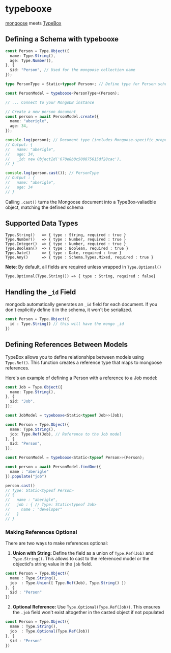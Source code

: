 # typebooxe

[mongoose](https://mongoosejs.com/) meets [TypeBox](https://github.com/sinclairzx81/typebox)


## Defining a Schema with typebooxe

```typescript
const Person = Type.Object({
  name: Type.String(),
  age: Type.Number(),
}, {
  $id: "Person", // Used for the mongoose collection name
});

type PersonType = Static<typeof Person>; // Define type for Person schema

const PersonModel = typebooxe<PersonType>(Person);

// ... Connect to your MongoDB instance

// Create a new person document
const person = await PersonModel.create({
  name: "aberigle",
  age: 34,
});

console.log(person); // Document type (includes Mongoose-specific properties)
// Output: {
//   name: "aberigle",
//   age: 34,
//   _id: new ObjectId('670e8b0c500875615df28cac'),
// }

console.log(person.cast()); // PersonType
// Output : {
//   name: "aberigle",
//   age: 34
// }
```

Calling `.cast()` turns the Mongoose document into a TypeBox-valiadble object, matching the defined schema

## Supported Data Types

```
Type.String()   => { type : String, required : true }
Type.Number()   => { type : Number, required : true }
Type.Integer()  => { type : Number, required : true }
Type.Boolean()  => { type : Boolean, required : true }
Type.Date()     => { type : Date, required : true }
Type.Any()      => { type : Schema.Types.Mixed, required : true }
```
__Note__: By default, all fields are required unless wrapped in `Type.Optional()`

```
Type.Optional(Type.String()) => { type : String, required : false}
```

## Handling the `_id` Field
mongodb automatically generates an `_id` field for each document. If you don't explicitly define it in the schema, it won't be serialized.

```typescript
const Person = Type.Object({
  id : Type.String() // this will have the mongo _id
})
```

## Defining References Between Models
TypeBox allows you to define relationships between models using `Type.Ref()`. This function creates a reference type that maps to mongoose references.

Here's an example of defining a Person with a reference to a Job model:

```typescript
const Job = Type.Object({
  name: Type.String(),
}, {
  $id: "Job",
});

const JobModel = typebooxe<Static<typeof Job>>(Job);

const Person = Type.Object({
  name: Type.String(),
  job: Type.Ref(Job), // Reference to the Job model
}, {
  $id: "Person",
});

const PersonModel = typebooxe<Static<typeof Person>>(Person);

const person = await PersonModel.findOne({
  name : "aberigle"
}).populate("job")

person.cast()
// Type: Static<typeof Person>
// {
//   name : "aberigle",
//   job : { // Type: Static<typeof Job>
//     name : "developer"
//   }
// }
```

### Making References Optional

There are two ways to make references optional:

1. **Union with String:** Define the field as a union of `Type.Ref(Job)` and `Type.String()`. This allows to cast to the referenced model or the objectid's string value in the `job` field.
```typescript
const Person = Type.Object({
  name : Type.String(),
  job  : Type.Union([ Type.Ref(Job), Type.String() ])
}, {
  $id : "Person"
})
```

2. **Optional Reference:** Use `Type.Optional(Type.Ref(Job))`. This ensures the `.job` field won't exist altogether in the casted object if not populated
```typescript
const Person = Type.Object({
  name : Type.String(),
  job  : Type.Optional(Type.Ref(Job))
}, {
  $id : "Person"
})
```